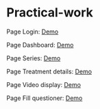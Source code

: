 # Practical-work

Page Login: [Demo](https://ariadnakravchuk.github.io/Practical-work/dist/login.html)

Page Dashboard: [Demo](https://ariadnakravchuk.github.io/Practical-work/dist/dashboard.html)

Page Series: [Demo](https://ariadnakravchuk.github.io/Practical-work/dist/series.html)

Page Treatment details: [Demo](https://ariadnakravchuk.github.io/Practical-work/dist/treatment-details.html)

Page Video display: [Demo](https://ariadnakravchuk.github.io/Practical-work/dist/video-display.html)

Page Fill questioner: [Demo](https://ariadnakravchuk.github.io/Practical-work/dist/fill-questioner.html)
